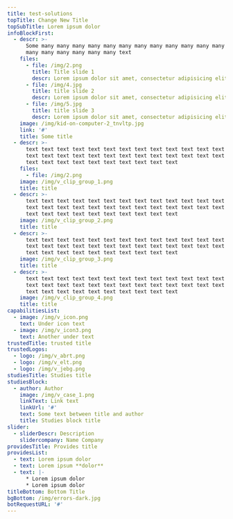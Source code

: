 ```yaml
---
title: test-solutions
topTitle: Change New Title
topSubTitle: Lorem ipsum dolor
infoBlockFirst:
  - descr: >-
      Some many many many many many many many many many many many many many many
      many many many many many many text
    files:
      - file: /img/2.png
        title: Title slide 1
        descr: Lorem ipsum dolor sit amet, consectetur adipisicing elit. Voluptatum itaque, veritatis non, sapiente officiis tempora earum cumque odio aliquam unde? Alias nulla tenetur, ipsam voluptatibus, magni facere ut magnam natus.
      - file: /img/4.jpg
        title: title slide 2
        descr: Lorem ipsum dolor sit amet, consectetur adipisicing elit. Eum est minima labore ea tenetur aliquid at soluta molestias harum, voluptas officia aspernatur vitae. Ad voluptates dicta repellat labore nobis, ab!
      - file: /img/5.jpg
        title: title slide 3
        descr: Lorem ipsum dolor sit amet, consectetur adipisicing elit. Natus iste hic voluptatum soluta exercitationem necessitatibus tempore laborum eveniet. Voluptatibus porro natus ipsam amet dolores adipisci architecto maiores necessitatibus aut voluptatum.
    image: /img/kid-on-computer-2_tnvltp.jpg
    link: '#'
    title: Some title
  - descr: >-
      text text text text text text text text text text text text text text text
      text text text text text text text text text text text text text text text
      text text text text text text text text text text
    files:
      - file: /img/2.png
    image: /img/v_clip_group_1.png
    title: title
  - descr: >-
      text text text text text text text text text text text text text text text
      text text text text text text text text text text text text text text text
      text text text text text text text text text text
    image: /img/v_clip_group_2.png
    title: title
  - descr: >-
      text text text text text text text text text text text text text text text
      text text text text text text text text text text text text text text text
      text text text text text text text text text text
    image: /img/v_clip_group_3.png
    title: title
  - descr: >-
      text text text text text text text text text text text text text text text
      text text text text text text text text text text text text text text text
      text text text text text text text text text text
    image: /img/v_clip_group_4.png
    title: title
capabilitiesList:
  - image: /img/v_icon.png
    text: Under icon text
  - image: /img/v_icon3.png
    text: Another under text
trustedTitle: trusted title
trustedLogos:
  - logo: /img/v_abrt.png
  - logo: /img/v_elt.png
  - logo: /img/v_jebg.png
studiesTitle: Studies title
studiesBlock:
  - author: Author
    image: /img/v_case_1.png
    linkText: Link text
    linkUrl: '#'
    text: Some text between title and author
    title: Studies block title
slider:
  - sliderDescr: Description
    slidercompany: Name Company
providesTitle: Provides title
providesList:
  - text: Lorem ipsum dolor
  - text: Lorem ipsum **dolor**
  - text: |-
      * Lorem ipsum dolor
      * Lorem ipsum dolor
titleBottom: Bottom Title
bgBottom: /img/errors-dark.jpg
botRequestURL: '#'
---
```


